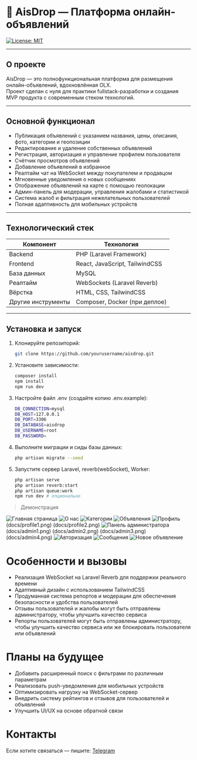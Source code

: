 # 🧩 AisDrop — Платформа онлайн-объявлений

[![License: MIT](https://img.shields.io/badge/License-MIT-green.svg)](LICENSE)

---

## О проекте

AisDrop — это полнофункциональная платформа для размещения онлайн-объявлений, вдохновлённая OLX.  
Проект сделан с нуля для практики fullstack-разработки и создания MVP продукта с современным стеком технологий.

---

## Основной функционал

-   Публикация объявлений с указанием названия, цены, описания, фото, категории и геопозиции
-   Редактирование и удаление собственных объявлений
-   Регистрация, авторизация и управление профилем пользователя
-   Счётчик просмотров объявлений
-   Добавление объявлений в избранное
-   Реалтайм чат на WebSocket между покупателем и продавцом
-   Мгновенные уведомления о новых сообщениях
-   Отображение объявлений на карте с помощью геолокации
-   Админ-панель для модерации, управления жалобами и статистикой
-   Система жалоб и фильтрация нежелательных пользователей
-   Полная адаптивность для мобильных устройств

---

## Технологический стек

| Компонент          | Технология                     |
| ------------------ | ------------------------------ |
| Backend            | PHP (Laravel Framework)        |
| Frontend           | React, JavaScript, TailwindCSS |
| База данных        | MySQL                          |
| Реалтайм           | WebSockets (Laravel Reverb)    |
| Вёрстка            | HTML, CSS, TailwindCSS         |
| Другие инструменты | Composer, Docker (при деплое)  |

---

## Установка и запуск

1. Клонируйте репозиторий:

    ```bash
    git clone https://github.com/yourusername/aisdrop.git
    ```

2. Установите зависимости:
    ```bash
    composer install
    npm install
    npm run dev
    ```
3. Настройте файл .env (создайте копию .env.example):
    ```bash
    DB_CONNECTION=mysql
    DB_HOST=127.0.0.1
    DB_PORT=3306
    DB_DATABASE=aisdrop
    DB_USERNAME=root
    DB_PASSWORD=
    ```
4. Выполните миграции и сиды базы данных:
    ```bash
    php artisan migrate --seed
    ```
5. Запустите сервер Laravel, reverb(webSocket), Worker:
    ```bash
    php artisan serve
    php artisan reverb:start
    php artisan queue:work
    npm run dev # опционально
    ```

> Демонстрация

![Главная страница](docs/home.png)
![О нас](docs/about.png)
![Категории](docs/categories.png)
![Объявления](docs/ads.png)
![Профиль](docs/profile.png)
(docs/profile1.png)
(docs/profile2.png)
![Панель администратора](docs/admin.png)
(docs/admin1.png)
(docs/admin2.png)
(docs/admin3.png)
(docs/admin4.png)
![Авторизация](docs/login.png)
![Сообщения](docs/messages.png)
![Новое объявление](docs/newAd.png)

# Особенности и вызовы

-   Реализация WebSocket на Laravel Reverb для поддержки реального времени
-   Адаптивный дизайн с использованием TailwindCSS
-   Продуманная система репортов и модерации для обеспечения безопасности и удобства пользователей
-   Отзывы пользователей и жалобы могут быть отправлены администратору, чтобы улучшить качество сервиса
-   Репорты пользователей могут быть отправлены администратору, чтобы улучшить качество сервиса или же блокировать пользователя или объявлений

# Планы на будущее

-   Добавить расширенный поиск с фильтрами по различным параметрам
-   Реализовать push-уведомления для мобильных устройств
-   Оптимизировать нагрузку на WebSocket-сервер
-   Внедрить систему рейтингов и отзывов для пользователей и объявлений
-   Улучшить UI/UX на основе обратной связи

# Контакты

Если хотите связаться — пишите: [Telegram](https://t.me/aisblackm)
